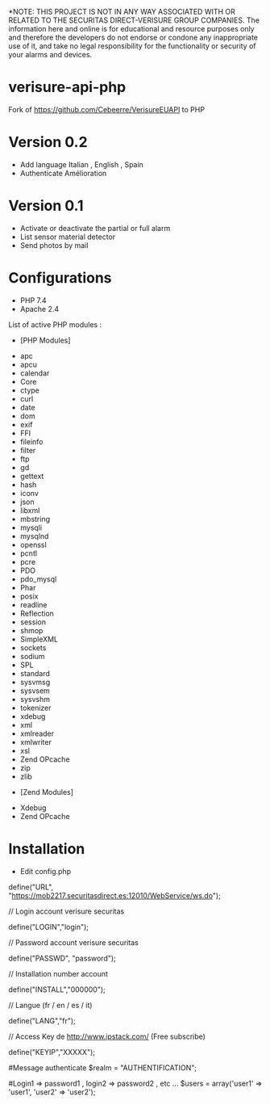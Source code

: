 *NOTE: THIS PROJECT IS NOT IN ANY WAY ASSOCIATED WITH OR RELATED TO THE SECURITAS DIRECT-VERISURE GROUP COMPANIES. The information here and online is for educational and resource purposes only and therefore the developers do not endorse or condone any inappropriate use of it, and take no legal responsibility for the functionality or security of your alarms and devices.

# verisure-api-php
Fork of https://github.com/Cebeerre/VerisureEUAPI to PHP


# Version 0.2
- Add language Italian , English , Spain
- Authenticate Amélioration

# Version 0.1 
- Activate or deactivate the partial or full alarm
- List sensor material detector
- Send photos by mail


# Configurations
- PHP 7.4
- Apache 2.4

List of active PHP modules : 

* [PHP Modules]
- apc
- apcu 
- calendar
- Core
- ctype
- curl
- date
- dom
- exif
- FFI
- fileinfo
- filter
- ftp
- gd
- gettext
- hash
- iconv
- json
- libxml
- mbstring
- mysqli
- mysqlnd
- openssl
- pcntl
- pcre
- PDO
- pdo_mysql
- Phar
- posix
- readline
- Reflection
- session
- shmop
- SimpleXML
- sockets
- sodium
- SPL
- standard
- sysvmsg
- sysvsem
- sysvshm
- tokenizer
- xdebug
- xml
- xmlreader
- xmlwriter
- xsl
- Zend OPcache
- zip
- zlib

* [Zend Modules]
- Xdebug
- Zend OPcache


# Installation 
- Edit config.php

define("URL", "https://mob2217.securitasdirect.es:12010/WebService/ws.do");

// Login account verisure securitas

define("LOGIN","login");

// Password account verisure securitas

define("PASSWD", "password");

// Installation number account

define("INSTALL","000000");

// Langue (fr / en / es / it)

define("LANG","fr");

// Access Key de http://www.ipstack.com/ (Free subscribe)

define("KEYIP","XXXXX");

#Message authenticate
$realm = "AUTHENTIFICATION";

#Login1 => password1 , login2 => password2 , etc ...
$users = array('user1' => 'user1', 'user2' => 'user2');
